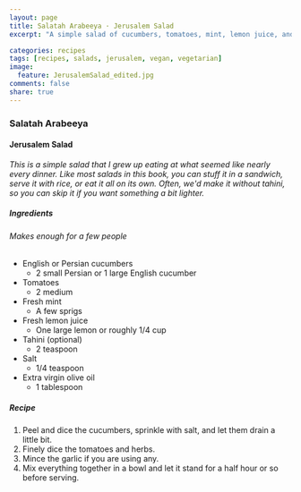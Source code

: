 ```yaml
---
layout: page
title: Salatah Arabeeya · Jerusalem Salad
excerpt: "A simple salad of cucumbers, tomatoes, mint, lemon juice, and tahini."

categories: recipes
tags: [recipes, salads, jerusalem, vegan, vegetarian]
image:
  feature: JerusalemSalad_edited.jpg
comments: false
share: true
---
```

### Salatah Arabeeya
#### Jerusalem Salad

*This is a simple salad that I grew up eating at what seemed like nearly every dinner. Like most salads in this book, you can stuff it in a sandwich, serve it with rice, or eat it all on its own. Often, we'd make it without tahini, so you can skip it if you want something a bit lighter.*

##### Ingredients
###### Makes enough for a few people

* English or Persian cucumbers
    - 2 small Persian or 1 large English cucumber
* Tomatoes
    - 2 medium
* Fresh mint
    - A few sprigs
* Fresh lemon juice
    - One large lemon or roughly 1/4 cup
* Tahini (optional)
    - 2 teaspoon
* Salt
    - 1/4 teaspoon
* Extra virgin olive oil        
    - 1 tablespoon

##### Recipe
1. Peel and dice the cucumbers, sprinkle with salt, and let them drain a little bit.
2. Finely dice the tomatoes and herbs.
3. Mince the garlic if you are using any.
4. Mix everything together in a bowl and let it stand for a half hour or so before serving.  
